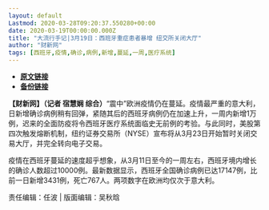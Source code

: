 ```yaml
---
layout: default
Lastmod: 2020-03-28T09:20:37.550280+00:00
date: 2020-03-19T00:00:00.000Z
title: "大流行手记|3月19日：西班牙重症患者暴增 纽交所关闭大厅"
author: "财新网"
tags: [西班牙,疫情,确诊,病例,新增,蔓延,一周,医疗系统]
---
```


* [**原文链接**](http://www.caixin.com/2020-03-19/101531258.html)
* [**备份链接**](http://archive.ph/FZzYr)


**【财新网】（记者 宿慧娴 综合）**“震中”欧洲疫情仍在蔓延。疫情最严重的意大利，日新增确诊病例稍有回弹，紧随其后的西班牙病例仍在加速上升，一周内新增1万例，迟来的全面防疫将令西班牙医疗系统面临史无前例的考验。与此同时，美股第四次触发熔断机制，纽约证券交易所（NYSE）宣布将从3月23日开始暂时关闭交易大厅，并完全转向电子交易。

疫情在西班牙蔓延的速度超乎想象，从3月11日至今的一周左右，西班牙境内增长的确诊人数超过10000例。最新数据显示，西班牙全国确诊病例已达17147例，比前一日新增3431例，死亡767人。两项数字在欧洲均仅次于意大利。

责任编辑：任波 | 版面编辑：吴秋晗

